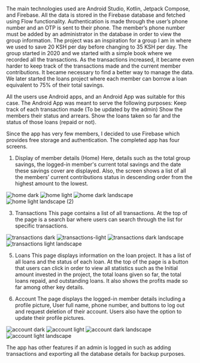 The main technologies used are Android Studio, Kotlin, Jetpack Compose, and Firebase. 
All the data is stored in the Firebase database and fetched using Flow functionality. 
Authentication is made through the user’s phone number and an OTP is sent to their phone. The member’s phone number must be added by an administrator in the database in order to view the group information.
The project was an inspiration for a group I am in where we used to save 20 KSH per day before changing to 35 KSH per day. The group started in 2020 and we started with a simple book where we recorded all the transactions.
As the transactions increased, it became even harder to keep track of the transactions made and the current member contributions. It became necessary to find a better way to manage the data. We later started the loans project where each member can borrow a loan equivalent to 75% of their total savings.

All the users use Android apps, and an Android App was suitable for this case. The Android App was meant to serve the following purposes:
    Keep track of each transaction made (To be updated by the admin)
    Show the members their status and arrears.
    Show the loans taken so far and the status of those loans (repaid or not).
    
Since the app has very few members, I decided to use Firebase which provides free storage and authentication. The completed app has four screens.
  1. Display of member details (Home)
Here, details such as the total group savings, the logged-in member's current total savings and the date these savings cover are displayed. Also, the screen shows a list of all the members’ current contributions status in descending order from the highest amount to the lowest.

![home dark](https://github.com/AlanDerich/NewBigFoot/assets/50056881/04abb940-7866-4099-b4d5-841d5451dd27)
![home light](https://github.com/AlanDerich/NewBigFoot/assets/50056881/3412f6f3-2da7-4594-835e-a5e7ee78833d)
![home dark landscape](https://github.com/AlanDerich/NewBigFoot/assets/50056881/1af6b11b-906d-47b6-ab41-f11cecc67363)
![home light landscape (2)](https://github.com/AlanDerich/NewBigFoot/assets/50056881/6b371f54-8988-4c7c-bb91-c21cee3df317)


  3. Transactions
This page contains a list of all transactions. At the top of the page is a search bar where users can search through the list for specific transactions.

![transactions dark](https://github.com/AlanDerich/NewBigFoot/assets/50056881/b5a29fc8-4bf4-409c-9167-210a6bbac0b8)
![transactions-light](https://github.com/AlanDerich/NewBigFoot/assets/50056881/3a61bf46-1d2d-4fc1-99ed-26b26151478d)
![transactions dark landscape](https://github.com/AlanDerich/NewBigFoot/assets/50056881/893d0900-901f-4ff0-9434-5dcb6572bb15)
![transactions light landscape](https://github.com/AlanDerich/NewBigFoot/assets/50056881/f2641dac-8b15-43c7-b440-31276ead8f6d)


  5. Loans
This page displays information on the loan project. It has a list of all loans and the status of each loan. At the top of the page is a button that users can click in order to view all statistics such as the Initial amount invested in the project, the total loans given so far, the total loans repaid, and outstanding loans. It also shows the profits made so far among other key details.

  6. Account
The page displays the logged-in member details including a profile picture, User full name, phone number, and buttons to log out and request deletion of their account. Users also have the option to update their profile pictures.

![account dark](https://github.com/AlanDerich/NewBigFoot/assets/50056881/1ed1bd14-3aaa-48ac-97e8-83d202052306)
![account light](https://github.com/AlanDerich/NewBigFoot/assets/50056881/5c23aa8c-6639-44a4-b06d-4675abe0172b)
![account dark landscape](https://github.com/AlanDerich/NewBigFoot/assets/50056881/36b1e565-bae3-4127-9593-6d26acee4905)
![account light landscape](https://github.com/AlanDerich/NewBigFoot/assets/50056881/79e2f254-775b-4c9d-b691-1474c3b2abff)


The app has other features if an admin is logged in such as adding transactions and exporting all the database details for backup purposes.

